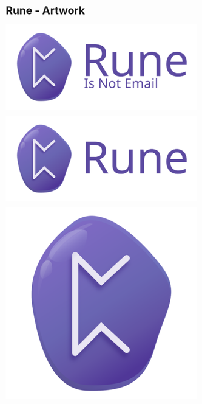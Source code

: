 # Rune - Artwork

![Full Logo](./logo/brand_mark-brand_name-strapline.svg)


![Brand Name](./logo/brand_mark-brand_name.svg)


![Brand Mark](./logo/brand_mark.svg)
